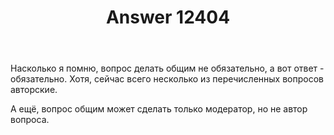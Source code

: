 ﻿---
title: "Answer 12404"
se.owner.user_id: 178988
se.owner.display_name: "Qwertiy"
se.owner.link: "https://ru.meta.stackoverflow.com/users/178988/qwertiy"
se.answer_id: 12404
se.question_id: 12401
se.post_type: answer
se.is_accepted: False
---
<p>Насколько я помню, вопрос делать общим не обязательно, а вот ответ - обязательно. Хотя, сейчас всего несколько из перечисленных вопросов авторские.</p>
<p>А ещё, вопрос общим может сделать только модератор, но не автор вопроса.</p>
